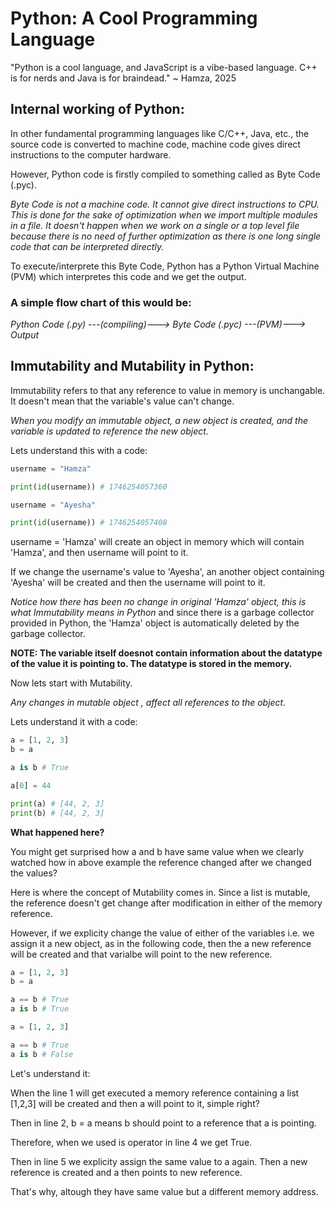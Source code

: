 # Python: A Cool Programming Language

"Python is a cool language, and JavaScript is a vibe-based language. C++ is for nerds and Java is for braindead." ~ Hamza, 2025

## Internal working of Python:

In other fundamental programming languages like C/C++, Java, etc., the source code is converted to machine code, machine code gives direct instructions to the computer hardware.

However, Python code is firstly compiled to something called as Byte Code (.pyc).

_Byte Code is not a machine code. It cannot give direct instructions to CPU. This is done for the sake of optimization when we import multiple modules in a file. It doesn't happen when we work on a single or a top level file because there is no need of further optimization as there is one long single code that can be interpreted directly._

To execute/interprete this Byte Code, Python has a Python Virtual Machine (PVM) which interpretes this code and we get the output.

### **A simple flow chart of this would be:**

_Python Code (.py) ---(compiling)---> Byte Code (.pyc) ---(PVM)---> Output_

## Immutability and Mutability in Python:

Immutability refers to that any reference to value in memory is unchangable. It doesn't mean that the variable's value can't change.

_When you modify an immutable object, a new object is created, and the variable is updated to reference the new object._

Lets understand this with a code:

```python
username = "Hamza"

print(id(username)) # 1746254057360

username = "Ayesha"

print(id(username)) # 1746254057408
```

username = 'Hamza' will create an object in memory which will contain 'Hamza', and then username will point to it.

If we change the username's value to 'Ayesha', an another object containing 'Ayesha' will be created and then the username will point to it.

_Notice how there has been no change in original 'Hamza' object, this is what Immutability means in Python_ and since there is a garbage collector provided in Python, the 'Hamza' object is automatically deleted by the garbage collector.

**NOTE: The variable itself doesnot contain information about the datatype of the value it is pointing to. The datatype is stored in the memory.**

Now lets start with Mutability.

_Any changes in mutable object , affect all references to the object._

Lets understand it with a code:

```python
a = [1, 2, 3]
b = a

a is b # True

a[0] = 44

print(a) # [44, 2, 3]
print(b) # [44, 2, 3]
```

**What happened here?**

You might get surprised how a and b have same value when we clearly watched how in above example the reference changed after we changed the values?

Here is where the concept of Mutability comes in. Since a list is mutable, the reference doesn't get change after modification in either of the memory reference.

However, if we explicity change the value of either of the variables i.e. we assign it a new object, as in the following code, then the a new reference will be created and that varialbe will point to the new reference.

```python
a = [1, 2, 3]
b = a

a == b # True
a is b # True

a = [1, 2, 3]

a == b # True
a is b # False
```

Let's understand it:

When the line 1 will get executed a memory reference containing a list [1,2,3] will be created and then a will point to it, simple right?

Then in line 2, b = a means b should point to a reference that a is pointing.

Therefore, when we used is operator in line 4 we get True.

Then in line 5 we explicity assign the same value to a again. Then a new reference is created and a then points to new reference.

That's why, altough they have same value but a different memory address.
